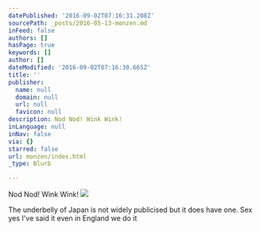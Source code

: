 ```yaml
---
datePublished: '2016-09-02T07:16:31.208Z'
sourcePath: _posts/2016-05-13-monzen.md
inFeed: false
authors: []
hasPage: true
keywords: []
author: []
dateModified: '2016-09-02T07:16:30.665Z'
title: ''
publisher:
  name: null
  domain: null
  url: null
  favicon: null
description: Nod Nod! Wink Wink!
inLanguage: null
inNav: false
via: {}
starred: false
url: monzen/index.html
_type: Blurb

---
```

Nod Nod! Wink Wink!
![](https://the-grid-user-content.s3-us-west-2.amazonaws.com/bb94c9f4-9420-4113-a98f-9ab3553bfbc7.jpg)

The underbelly of Japan is not widely publicised but it does have one. Sex yes I've said it even in England we do it